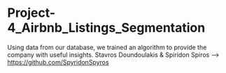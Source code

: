 # Project-4_Airbnb_Listings_Segmentation
Using data from our database, we trained an algorithm to provide the company with useful insights.
Stavros Doundoulakis & Spiridon Spiros --> https://github.com/SpyridonSpyros
